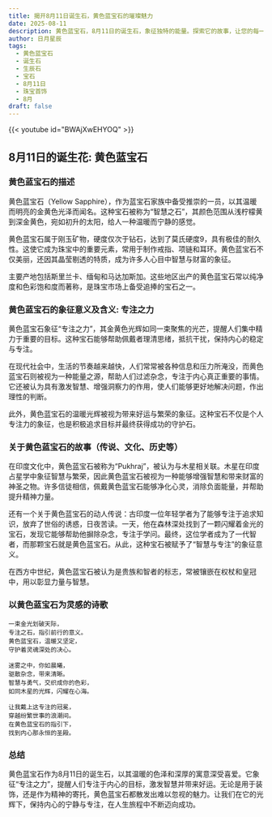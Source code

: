 ```yaml
---
title: 揭开8月11日诞生石，黄色蓝宝石的璀璨魅力
date: 2025-08-11
description: 黄色蓝宝石，8月11日的诞生石，象征独特的能量。探索它的故事，让您的每一天更有意义。
author: 日月星辰
tags:
  - 黄色蓝宝石
  - 诞生石
  - 生辰石
  - 宝石
  - 8月11日
  - 珠宝首饰
  - 8月
draft: false
---
```


{{< youtube id="BWAjXwEHYOQ" >}}

## 8月11日的诞生花: 黄色蓝宝石

### 黄色蓝宝石的描述

黄色蓝宝石（Yellow Sapphire），作为蓝宝石家族中备受推崇的一员，以其温暖而明亮的金黄色光泽而闻名。这种宝石被称为“智慧之石”，其颜色范围从浅柠檬黄到深金黄色，宛如初升的太阳，给人一种温暖而宁静的感觉。

黄色蓝宝石属于刚玉矿物，硬度仅次于钻石，达到了莫氏硬度9，具有极佳的耐久性。这使它成为珠宝中的重要元素，常用于制作戒指、项链和耳环。黄色蓝宝石不仅美丽，还因其晶莹剔透的特质，成为许多人心目中智慧与财富的象征。

主要产地包括斯里兰卡、缅甸和马达加斯加。这些地区出产的黄色蓝宝石常以纯净度和色彩饱和度而著称，是珠宝市场上备受追捧的宝石之一。

### 黄色蓝宝石的象征意义及含义: 专注之力

黄色蓝宝石象征“专注之力”，其金黄色光辉如同一束聚焦的光芒，提醒人们集中精力于重要的目标。这种宝石能够帮助佩戴者理清思绪，抵抗干扰，保持内心的稳定与专注。

在现代社会中，生活的节奏越来越快，人们常常被各种信息和压力所淹没，而黄色蓝宝石则被视为一种能量之源，帮助人们过滤杂念，专注于内心真正重要的事情。它还被认为具有激发智慧、增强洞察力的作用，使人们能够更好地解决问题，作出理性的判断。

此外，黄色蓝宝石的温暖光辉被视为带来好运与繁荣的象征。这种宝石不仅是个人专注力的象征，也是积极追求目标并最终获得成功的守护石。

### 关于黄色蓝宝石的故事（传说、文化、历史等）

在印度文化中，黄色蓝宝石被称为“Pukhraj”，被认为与木星相关联。木星在印度占星学中象征智慧与繁荣，因此黄色蓝宝石被视为一种能够增强智慧和带来财富的神圣之物。许多信徒相信，佩戴黄色蓝宝石能够净化心灵，消除负面能量，并帮助提升精神力量。

还有一个关于黄色蓝宝石的动人传说：古印度一位年轻学者为了能够专注于追求知识，放弃了世俗的诱惑，日夜苦读。一天，他在森林深处找到了一颗闪耀着金光的宝石，发现它能够帮助他摒除杂念，专注于学问。最终，这位学者成为了一代智者，而那颗宝石就是黄色蓝宝石。从此，这种宝石被赋予了“智慧与专注”的象征意义。

在西方中世纪，黄色蓝宝石被认为是贵族和智者的标志，常被镶嵌在权杖和皇冠中，用以彰显力量与智慧。

### 以黄色蓝宝石为灵感的诗歌

```
一束金光划破天际，  
专注之石，指引前行的意义。  
黄色蓝宝石，温暖又坚定，  
守护着灵魂深处的决心。

迷雾之中，你如晨曦，  
驱散杂念，带来清晰。  
智慧与勇气，交织成你的色彩，  
如同木星的光辉，闪耀在心海。

让我戴上这专注的冠冕，  
穿越纷繁世事的浪潮间。  
在黄色蓝宝石的指引下，  
找到内心那永恒的圣殿。
```

### 总结

黄色蓝宝石作为8月11日的诞生石，以其温暖的色泽和深厚的寓意深受喜爱。它象征“专注之力”，提醒人们专注于内心的目标，激发智慧并带来好运。无论是用于装饰，还是作为精神的寄托，黄色蓝宝石都散发出难以忽视的魅力。让我们在它的光辉下，保持内心的宁静与专注，在人生旅程中不断迈向成功。